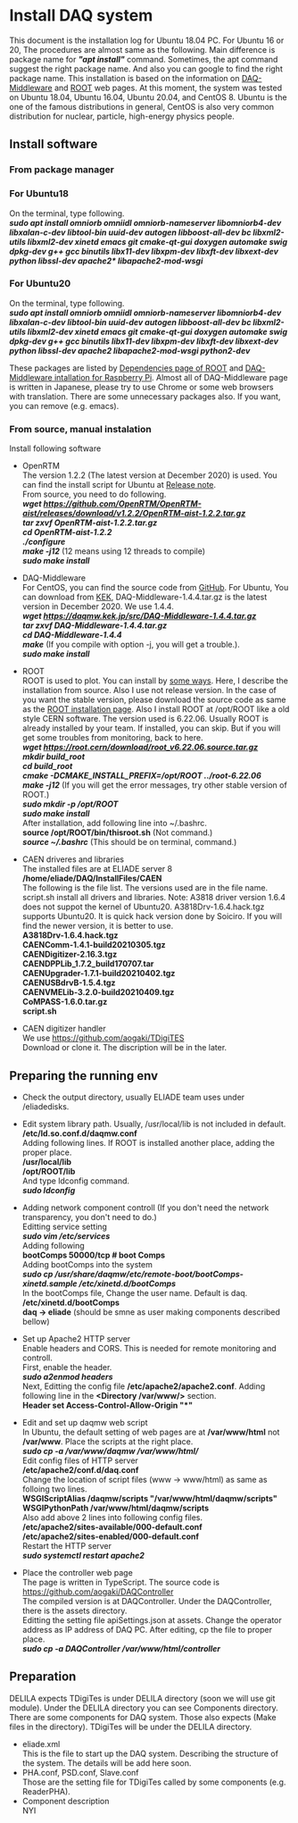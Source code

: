 # Install DAQ system

This document is the installation log for Ubuntu 18.04 PC.  For Ubuntu 16 or 20, The procedures are almost same as the following.  Main difference is package name for ***"apt install"*** command.  Sometimes, the apt command suggest the right package name.  And also you can google to find the right package name.  This installation is based on the information on [DAQ-Middleware](https://daqmw.kek.jp/) and [ROOT](https://root.cern.ch/) web pages.
At this moment, the system was tested on Ubuntu 18.04, Ubuntu 16.04, Ubuntu 20.04, and CentOS 8.  Ubuntu is the one of the famous distributions in general, CentOS is also very common distribution for nuclear, particle, high-energy physics people.

## Install software
### From package manager
### For Ubuntu18
On the terminal, type following.  
***sudo apt install omniorb omniidl omniorb-nameserver libomniorb4-dev libxalan-c-dev libtool-bin uuid-dev autogen libboost-all-dev bc libxml2-utils libxml2-dev xinetd emacs git cmake-qt-gui doxygen automake swig dpkg-dev g++ gcc binutils libx11-dev libxpm-dev libxft-dev libxext-dev python libssl-dev apache2\* libapache2-mod-wsgi***  
### For Ubuntu20
On the terminal, type following.  
***sudo apt install omniorb omniidl omniorb-nameserver libomniorb4-dev libxalan-c-dev libtool-bin uuid-dev autogen libboost-all-dev bc libxml2-utils libxml2-dev xinetd emacs git cmake-qt-gui doxygen automake swig dpkg-dev g++ gcc binutils libx11-dev libxpm-dev libxft-dev libxext-dev python libssl-dev apache2 libapache2-mod-wsgi python2-dev***  


These packages are listed by [Dependencies page of ROOT](https://root.cern/install/dependencies/) and [DAQ-Middleware intallation for Raspberry Pi](https://daqmw.kek.jp/raspberrypi/DAQ-MWonRasp4b-rep.txt).  Almost all of DAQ-Middleware page is written in Japanese, please try to use Chrome or some web browsers with translation. There are some unnecessary packages also.  If you want, you can remove (e.g. emacs).  

### From source, manual instalation
Install following software
* OpenRTM  
The version 1.2.2 (The latest version at December 2020) is used.  You can find the install script for Ubuntu at [Release note](https://www.openrtm.org/openrtm/en/download/openrtm-aist-cpp/openrtm-aist-cpp_1_2_2_release).  
From source, you need to do following.  
***wget https://github.com/OpenRTM/OpenRTM-aist/releases/download/v1.2.2/OpenRTM-aist-1.2.2.tar.gz***  
***tar zxvf OpenRTM-aist-1.2.2.tar.gz***  
***cd OpenRTM-aist-1.2.2***  
***./configure***  
***make -j12*** (12 means using 12 threads to compile)  
***sudo make install***

* DAQ-Middleware  
For CentOS, you can find the source code from [GitHub](https://github.com/h-sendai/DAQ-Middleware-CentOS8).  For Ubuntu, You can download from [KEK](https://daqmw.kek.jp/src/), DAQ-Middleware-1.4.4.tar.gz is the latest version in December 2020.  We use 1.4.4.  
***wget https://daqmw.kek.jp/src/DAQ-Middleware-1.4.4.tar.gz***  
***tar zxvf DAQ-Middleware-1.4.4.tar.gz***  
***cd DAQ-Middleware-1.4.4***  
***make*** (If you compile with option -j, you will get a trouble.).  
***sudo make install***  

* ROOT  
ROOT is used to plot. You can install by [some ways](https://root.cern/install/).  Here, I describe the installation from source.  Also I use not release version.  In the case of you want the stable version, please download the source code as same as the [ROOT installation page](https://root.cern/install/build_from_source/).  Also I install ROOT at /opt/ROOT like a old style CERN software.  The version used is 6.22.06.  Usually ROOT is already installed by your team.  If installed, you can skip.  But if you will get some troubles from monitoring, back to here.  
***wget https://root.cern/download/root_v6.22.06.source.tar.gz***  
***mkdir build_root***  
***cd build_root***  
***cmake -DCMAKE_INSTALL_PREFIX=/opt/ROOT ../root-6.22.06***  
***make -j12*** (If you will get the error messages, try other stable version of ROOT.)  
***sudo mkdir -p /opt/ROOT***  
***sudo make install***  
After installation, add following line into ~/.bashrc.    
**source /opt/ROOT/bin/thisroot.sh**  (Not command.)  
***source ~/.bashrc*** (This should be on terminal, command.)  

* CAEN driveres and libraries  
The installed files are at ELIADE server 8  
**/home/eliade/DAQ/InstallFiles/CAEN**  
The following is the file list.  The versions used are in the file name.  script.sh install all drivers and libraries.  Note: A3818 driver version 1.6.4 does not suppot the kernel of Ubuntu20. A3818Drv-1.6.4.hack.tgz supports Ubuntu20.  It is quick hack version done by Soiciro.  If you will find the newer version, it is better to use.  
**A3818Drv-1.6.4.hack.tgz   
CAENComm-1.4.1-build20210305.tgz  
CAENDigitizer-2.16.3.tgz  
CAENDPPLib_1.7.2_build170707.tar  
CAENUpgrader-1.7.1-build20210402.tgz  
CAENUSBdrvB-1.5.4.tgz  
CAENVMELib-3.2.0-build20210409.tgz  
CoMPASS-1.6.0.tar.gz  
script.sh**

* CAEN digitizer handler  
We use https://github.com/aogaki/TDigiTES  
Download or clone it.  The discription will be in the later.

## Preparing the running env  
* Check the output directory, usually ELIADE team uses under /eliadedisks.  

* Edit system library path.  Usually, /usr/local/lib is not included in default.   
**/etc/ld.so.conf.d/daqmw.conf**  
Adding following lines.  If ROOT is installed another place, adding the proper place.  
**/usr/local/lib**  
**/opt/ROOT/lib**  
And type ldconfig command.  
***sudo ldconfig***  

* Adding network component controll (If you don't need the network transparency, you don't need to do.)  
Editting service setting  
***sudo vim /etc/services***  
Adding following  
**bootComps       50000/tcp                       # boot Comps**  
Adding bootComps into the system  
***sudo cp /usr/share/daqmw/etc/remote-boot/bootComps-xinetd.sample /etc/xinetd.d/bootComps***  
In the bootComps file, Change the user name.  Default is daq.  
**/etc/xinetd.d/bootComps**  
**daq -> eliade** (should be smne as user making components described bellow)  

* Set up Apache2 HTTP server  
Enable headers and CORS. This is needed for remote monitoring and controll.  
First, enable the header.  
***sudo a2enmod headers***  
Next, Editting the config file **/etc/apache2/apache2.conf**.  Adding following line in the **<Directory /var/www/>** section.  
**Header set Access-Control-Allow-Origin "*"**  

* Edit and set up daqmw web script  
In Ubuntu, the default setting of web pages are at **/var/www/html** not **/var/www**.  Place the scripts at the right place.  
***sudo cp -a /var/www/daqmw /var/www/html/***  
Edit config files of HTTP server  
**/etc/apache2/conf.d/daq.conf**  
Change the location of script files (www -> www/html) as same as folloing two lines.   
**WSGIScriptAlias /daqmw/scripts "/var/www/html/daqmw/scripts"  
WSGIPythonPath  /var/www/html/daqmw/scripts**  
Also add above 2 lines into following config files.  
**/etc/apache2/sites-available/000-default.conf  
/etc/apache2/sites-enabled/000-default.conf**  
Restart the HTTP server  
***sudo systemctl restart apache2***  

* Place the controller web page  
The page is written in TypeScript.  The source code is https://github.com/aogaki/DAQController  
The compiled version is at DAQController.  Under the DAQController, there is the assets directory.  
Editting the setting file apiSettings.json at assets.  Change the operator address as IP address of DAQ PC.  After editing, cp the file to proper place.    
***sudo cp -a DAQController /var/www/html/controller***

## Preparation
DELILA expects TDigiTes is under DELILA directory (soon we will use git module).  Under the DELILA directory you can see Components directory.  There are some components for DAQ system.  Those also expects (Make files in the directory).  TDigiTes will be under the DELILA directory.  
* eliade.xml  
This is the file to start up the DAQ system.  Describing the structure of the system.  The details will be add here soon.  
* PHA.conf, PSD.conf, Slave.conf  
Those are the setting file for TDigiTes called by some components (e.g. ReaderPHA).  
* Component description  
NYI